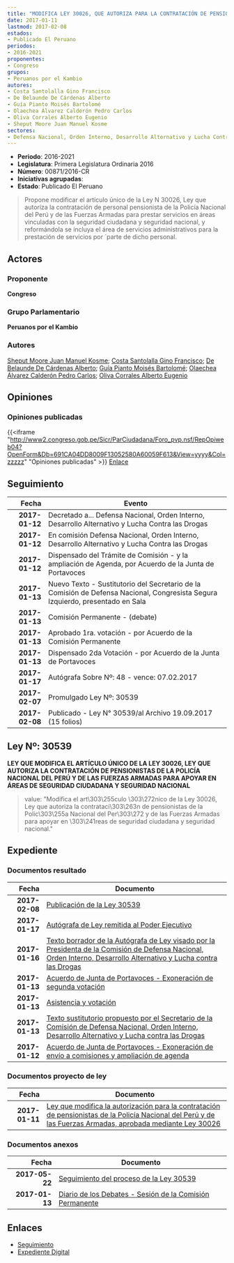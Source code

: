 ```yaml
---
title: "MODIFICA LEY 30026, QUE AUTORIZA PARA LA CONTRATACIÓN DE PENSIONISTAS DE LA POLICÍA NACIONAL DEL PERÚ Y DE LAS FUERZAS ARMADAS"
date: 2017-01-11
lastmod: 2017-02-08
estados:
- Publicado El Peruano
periodos:
- 2016-2021
proponentes:
- Congreso
grupos:
- Peruanos por el Kambio
autores:
- Costa Santolalla Gino Francisco
- De Belaunde De Cárdenas Alberto
- Guía Pianto Moisés Bartolomé
- Olaechea Álvarez Calderón Pedro Carlos
- Oliva Corrales Alberto Eugenio
- Sheput Moore Juan Manuel Kosme
sectores:
- Defensa Nacional, Orden Interno, Desarrollo Alternativo y Lucha Contra las Drogas
---
```

- **Periodo**: 2016-2021
- **Legislatura**: Primera Legislatura Ordinaria 2016
- **Número**: 00871/2016-CR
- **Iniciativas agrupadas**: 
- **Estado**: Publicado El Peruano

> Propone modificar el artículo único de la Ley N 30026, Ley que autoriza la contratación de personal pensionista de la Policía Nacional del Perú y de las Fuerzas Armadas para prestar servicios en áreas vinculadas con la seguridad ciudadana y seguridad nacional, y reformándola se incluya el área de servicios administrativos para la prestación de servicios por ´parte de dicho personal.


## Actores

### Proponente

**Congreso**

### Grupo Parlamentario

**Peruanos por el Kambio**

### Autores

[Sheput Moore Juan Manuel Kosme](mailto:mailto:jsheput@congreso.gob.pe); [Costa Santolalla Gino Francisco](mailto:mailto:gcosta@congreso.gob.pe); [De Belaunde De Cárdenas Alberto](mailto:mailto:adebelaunde@congreso.gob.pe); [Guía Pianto Moisés Bartolomé](mailto:mailto:mguia@congreso.gob.pe); [Olaechea Álvarez Calderón Pedro Carlos](mailto:mailto:polaechea@congreso.gob.pe); [Oliva Corrales Alberto Eugenio](mailto:mailto:aoliva@congreso.gob.pe)

## Opiniones

### Opiniones publicadas

{{<iframe "http://www2.congreso.gob.pe/Sicr/ParCiudadana/Foro_pvp.nsf/RepOpiweb04?OpenForm&Db=691CA04DD8009F13052580A60059F613&View=yyyy&Col=zzzzz" "Opiniones publicadas" >}}
[Enlace](http://www2.congreso.gob.pe/Sicr/ParCiudadana/Foro_pvp.nsf/RepOpiweb04?OpenForm&Db=691CA04DD8009F13052580A60059F613&View=yyyy&Col=zzzzz)


## Seguimiento

| Fecha | Evento |
|------:|--------|
| **2017-01-12** | Decretado a... Defensa Nacional, Orden Interno, Desarrollo Alternativo y Lucha Contra las Drogas |
| **2017-01-12** | En comisión Defensa Nacional, Orden Interno, Desarrollo Alternativo y Lucha Contra las Drogas |
| **2017-01-12** | Dispensado del Trámite de Comisión - y la ampliación de Agenda, por Acuerdo de la Junta de Portavoces |
| **2017-01-13** | Nuevo Texto - Sustitutorio del Secretario de la Comisión de Defensa Nacional, Congresista Segura Izquierdo, presentado en Sala |
| **2017-01-13** | Comisión Permanente - (debate) |
| **2017-01-13** | Aprobado 1ra. votación - por Acuerdo de la Comisión Permanente |
| **2017-01-13** | Dispensado 2da Votación - por Acuerdo de la Junta de Portavoces |
| **2017-01-17** | Autógrafa Sobre Nº: 48 - vence: 07.02.2017 |
| **2017-02-07** | Promulgado Ley Nº: 30539 |
| **2017-02-08** | Publicado - Ley N° 30539/al Archivo 19.09.2017 (15 folios) |

## Ley Nº: 30539

**LEY QUE MODIFICA EL ARTÍCULO ÚNICO DE LA LEY 30026, LEY QUE AUTORIZA LA CONTRATACIÓN DE PENSIONISTAS DE LA POLICÍA NACIONAL DEL PERÚ Y DE LAS FUERZAS ARMADAS PARA APOYAR EN ÁREAS DE SEGURIDAD CIUDADANA Y SEGURIDAD NACIONAL**

> value: "Modifica el art\303\255culo \303\272nico de la Ley 30026, Ley que autoriza la contrataci\303\263n de pensionistas de la Polic\303\255a Nacional del Per\303\272 y de las Fuerzas Armadas para apoyar en \303\241reas de seguridad ciudadana y seguridad nacional."


## Expediente

### Documentos resultado

| Fecha | Documento |
|------:|-----------|
| **2017-02-08** | [Publicación de la Ley 30539](http://www.leyes.congreso.gob.pe/Documentos/2016_2021/ADLP/Normas_Legales/30539-LEY.pdf) |
| **2017-01-17** | [Autógrafa de Ley remitida al Poder Ejecutivo](http://www.leyes.congreso.gob.pe/Documentos/2016_2021/Autografas/Ley_y_de_Resolucion_Legislativa/AU0087120170117.pdf) |
| **2017-01-16** | [Texto borrador de la Autógrafa de Ley visado por la Presidenta de la Comisión de Defensa Nacional, Orden Interno, Desarrollo Alternativo y Lucha contra las Drogas](http://www.leyes.congreso.gob.pe/Documentos/2016_2021/Texto_Borrador_de_Autografa/BAU0087120170116.pdf) |
| **2017-01-13** | [Acuerdo de Junta de Portavoces - Exoneración de segunda votación](http://www.leyes.congreso.gob.pe/Documentos/2016_2021/Acuerdos/Junta_Portavoces/AJP0087120170113.pdf) |
| **2017-01-13** | [Asistencia y votación](http://www.leyes.congreso.gob.pe/Documentos/2016_2021/Asistencia_y_Votacion/Proyectos_de_Ley/AV0087120170113.pdf) |
| **2017-01-13** | [Texto sustitutorio propuesto por el Secretario de la Comisión de Defensa Nacional, Orden Interno, Desarrollo Alternativo y Lucha contra las Drogas](http://www.leyes.congreso.gob.pe/Documentos/2016_2021/Texto_Sustitutorio/Proyectos_de_Ley/TS0087120170113..pdf) |
| **2017-01-12** | [Acuerdo de Junta de Portavoces - Exoneración de envío a comisiones y ampliación de agenda](http://www.leyes.congreso.gob.pe/Documentos/2016_2021/Acuerdos/Junta_Portavoces/AJP0087120170112.pdf) |

### Documentos proyecto de ley

| Fecha | Documento |
|------:|-----------|
| **2017-01-11** | [Ley que modifica la autorización para la contratación de pensionistas de la Policía Nacional del Perú y de las Fuerzas Armadas, aprobada mediante Ley 30026](http://www.leyes.congreso.gob.pe/Documentos/2016_2021/Proyectos_de_Ley_y_de_Resoluciones_Legislativas/PL0087120170111..pdf) |

### Documentos anexos

| Fecha | Documento |
|------:|-----------|
| **2017-05-22** | [Seguimiento del proceso de la Ley 30539](http://www.leyes.congreso.gob.pe/Documentos/2016_2021/Seguimiento_de_Proyectos_de_Ley/00871PL20170522.pdf) |
| **2017-01-13** | [Diario de los Debates - Sesión de la Comisión Permanente](http://www2.congreso.gob.pe/Sicr/DiarioDebates/Publicad.nsf/SesionesPleno/05256D6E0073DFE9052580A7007D1D9B/$FILE/PER-2016-6.pdf) |

## Enlaces

- [Seguimiento](http://www2.congreso.gob.pe/Sicr/TraDocEstProc/CLProLey2016.nsf/f7fff46988ca05b1052578e100829cc7/b4221e0b6c5583b5052580a500839db3?OpenDocument)
- [Expediente Digital](http://www2.congreso.gob.pe/Sicr/TraDocEstProc/Expvirt_2011.nsf/visbusqptramdoc1621/00871?opendocument)

